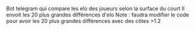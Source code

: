 Bot telegram qui compare les elo des joueurs selon la surface du court
Il envoit les 20 plus grandes différences d'elo
Note : faudra modifier le code pour avoir les 20 plus grandes différences avec des côtes >1.2 
